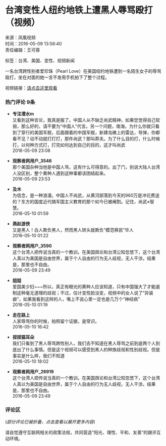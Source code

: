 # 台湾变性人纽约地铁上遭黑人辱骂殴打（视频）

来源：凤凰视频  
时间：2016-05-09 13:56:40  
责任编辑：王可蓉  

标签：台湾、美国、变性、视频新闻  

一名台湾跨性别者爱珍珠（Pearl Love）在美国纽约地铁遭到一名陌生女子的辱骂殴打，坐在对面的她一言不发用手机拍下了整个过程。

视频链接：[请点击这里观看](http://v.ifeng.com/news/society/201605/01dd2c6d-fc82-439a-a711-97c4c7dff8cf.shtml)

### 热门评论 9条

- **专注潜水m**  
  又看到这种言论，我真是服了。中国人从不缺乏尚武精神，如果您觉得自己软弱，那么好的，请不要为“中国人”代言。另一个问题，南海，为什么你就只看到了穿行的美国军舰，后面跟着的中国军舰，新建岛礁上的雷达，导弹，你都看不见？动不动就打打打，那件尚武？那叫莽夫。为了什么目的打，什么时候打，以何种方式打，打完如何达到自己的目的，这才叫尚武  
  2016-05-09 23:08  

- **观察者网用户_3546**  
  那个美国杂种当他是中国人骂，这有什么可得意的。出了门，别说大陆人台湾人没区别，整个黄种人遇到这种事都该团结起来。  
  2016-05-09 23:53  

- **及木**  
  为信念，是一种浪漫。中国人不尚武，从黄河部落到今天的960万是冲花费送的？东方的国度近代搞军国主义教育的那个如今已被阉割。记住，尚武≠智慧。  
  2016-05-10 01:59  

- **燕赵游侠**  
  又是黑人！白人欺负黑人，然而黑人转头就欺负“模范移民”华人  
  2016-05-10 01:22  

- **观察者网用户_3590**  
  这个台湾人把传说当真的一个教训。在美国舆论和台湾公知忽悠下，这个台湾人真以为美国是自由世界，属于个人自由的行为无人歧视，无人干涉。结果是，那里也不自由。  
  2016-05-09 23:49  

- **姐姐**  
  爱国美少妇~~~所以，真正有眼光的黄种人应该知道，只有中国强大了才能遏制这种毫无道理的歧视；不过，估计变性脸没变，视频中的女人说了“异装癖”，如果我看到这样的人，嘴上不说心里一定也是几万个“神经病”  
  2016-05-10 01:19  

- **走在路上**  
  人家辱骂你的时候，拍照留个证据，是常识。  
  2016-05-10 16:42  

- **捏捏猫耳朵**  
  我们只看到了黑人辱骂跨性别人，我们去不知道在黑人辱骂之前到底两个人到底出了什么事情。但是这个视频可以感受到黑人的种族歧视和性别歧视。但是事实是什么样，我们不知道  
  2016-05-10 18:02  

- **观察者网用户_26919**  
  这个台湾人把传说当真的一个教训。在美国舆论和台湾公知忽悠下，这个台湾人真以为美国是自由世界，属于个人自由的行为无人歧视，无人干涉。结果是，那里也不自由。  
  2016-05-09 23:49  

### 评论区

(*部分评论已被折叠，点击查看以展开更多内容*)

请自觉遵守互联网相关的政策法规，共同营造“阳光、理性、平和、友善”的跟评互动环境。